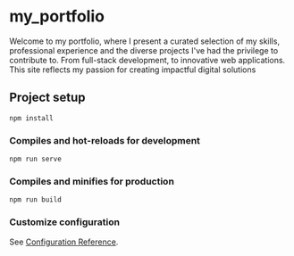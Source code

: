 # my_portfolio

Welcome to my portfolio, where I present a curated selection of my skills, professional experience and the diverse projects I've had the privilege to contribute to. From full-stack development, to innovative web applications. This site reflects my passion for creating impactful digital solutions


## Project setup
```
npm install
```

### Compiles and hot-reloads for development
```
npm run serve
```

### Compiles and minifies for production
```
npm run build
```

### Customize configuration
See [Configuration Reference](https://cli.vuejs.org/config/).
